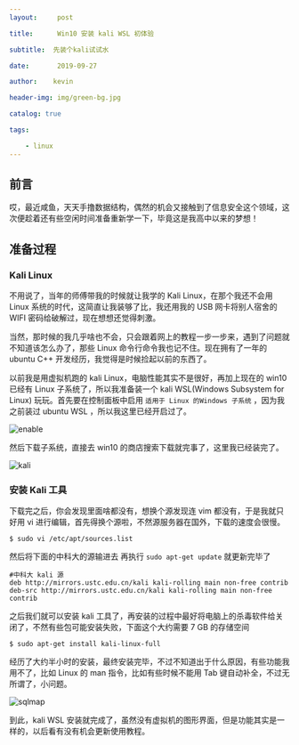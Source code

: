 ```yaml
---
layout:     post

title:      Win10 安装 kali WSL 初体验

subtitle:  先装个kali试试水

date:       2019-09-27

author:    kevin

header-img: img/green-bg.jpg

catalog: true

tags:

    - linux
---
```




## 前言



哎，最近咸鱼，天天手撸数据结构，偶然的机会又接触到了信息安全这个领域，这次便趁着还有些空闲时间准备重新学一下，毕竟这是我高中以来的梦想！



## 准备过程



### Kali Linux



不用说了，当年的师傅带我的时候就让我学的 Kali Linux，在那个我还不会用 Linux 系统的时代，这简直让我装够了比，我还用我的 USB 网卡将别人宿舍的 WIFI 密码给破解过，现在想想还觉得刺激。



当然，那时候的我几乎啥也不会，只会跟着网上的教程一步一步来，遇到了问题就不知道该怎么办了，那些 Linux 命令行命令我也记不住。现在拥有了一年的 ubuntu C++ 开发经历，我觉得是时候捡起以前的东西了。



以前我是用虚拟机跑的 kali Linux，电脑性能其实不是很好，再加上现在的 win10 已经有 Linux 子系统了，所以我准备装一个 kali WSL(Windows Subsystem for Linux)  玩玩。首先要在控制面板中启用 `适用于 Linux 的Windows 子系统` ，因为我之前装过 ubuntu WSL ，所以我这里已经开启过了。



![enable](https://ae01.alicdn.com/kf/Hf610ecbd0ad5437e94e9c888b4d249a4G.jpg)



然后下载子系统，直接去 win10 的商店搜索下载就完事了，这里我已经装完了。



![kali](https://ae01.alicdn.com/kf/Hfe8e7dfd37eb411d9cb708bd344b03892.jpg)



### 安装 Kali 工具



下载完之后，你会发现里面啥都没有，想换个源发现连 vim 都没有，于是我就只好用 vi 进行编辑，首先得换个源啦，不然源服务器在国外，下载的速度会很慢。



```	shell
$ sudo vi /etc/apt/sources.list
```



然后将下面的中科大的源输进去 再执行 `sudo apt-get update` 就更新完毕了



```	shell
#中科大 kali 源
deb http://mirrors.ustc.edu.cn/kali kali-rolling main non-free contrib
deb-src http://mirrors.ustc.edu.cn/kali kali-rolling main non-free contrib
```



之后我们就可以安装 kali 工具了，再安装的过程中最好将电脑上的杀毒软件给关闭了，不然有些包可能安装失败，下面这个大约需要 7 GB 的存储空间



```	shell
$ sudo apt-get install kali-linux-full	
```



经历了大约半小时的安装，最终安装完毕，不过不知道出于什么原因，有些功能我用不了，比如 Linux 的 man 指令，比如有些时候不能用 Tab 键自动补全，不过无所谓了，小问题。



![sqlmap](https://ae01.alicdn.com/kf/H0ba8bc0495fd42438480243bc3416b19B.jpg)



到此，kali WSL 安装就完成了，虽然没有虚拟机的图形界面，但是功能其实是一样的，以后看有没有机会更新使用教程。

